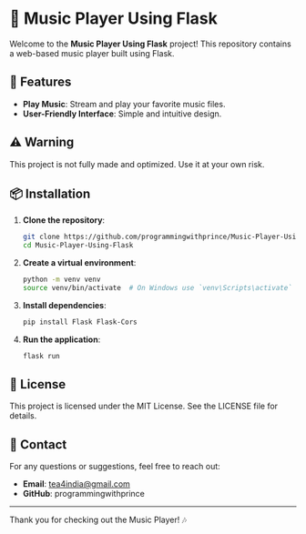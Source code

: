 # 🎵 Music Player Using Flask

Welcome to the **Music Player Using Flask** project! This repository contains a web-based music player built using Flask.

## 🚀 Features

- **Play Music**: Stream and play your favorite music files.
- **User-Friendly Interface**: Simple and intuitive design.

## ⚠️ Warning

This project is not fully made and optimized. Use it at your own risk.

## 📦 Installation

1. **Clone the repository**:
    ```bash
    git clone https://github.com/programmingwithprince/Music-Player-Using-Flask.git
    cd Music-Player-Using-Flask
    ```

2. **Create a virtual environment**:
    ```bash
    python -m venv venv
    source venv/bin/activate  # On Windows use `venv\Scripts\activate`
    ```

3. **Install dependencies**:
    ```bash
    pip install Flask Flask-Cors
    ```

4. **Run the application**:
    ```bash
    flask run
    ```

## 📝 License

This project is licensed under the MIT License. See the LICENSE file for details.

## 📧 Contact

For any questions or suggestions, feel free to reach out:

- **Email**: tea4india@gmail.com
- **GitHub**: programmingwithprince

---

Thank you for checking out the Music Player! 🎶
